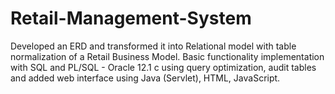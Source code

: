 # Retail-Management-System
Developed an ERD and transformed it into Relational model with table normalization of a Retail Business Model. 
Basic functionality implementation with SQL and PL/SQL - Oracle 12.1 c using query optimization, audit tables and 
added web interface using Java (Servlet), HTML, JavaScript.
